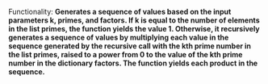 Functionality: **Generates a sequence of values based on the input parameters k, primes, and factors. If k is equal to the number of elements in the list primes, the function yields the value 1. Otherwise, it recursively generates a sequence of values by multiplying each value in the sequence generated by the recursive call with the kth prime number in the list primes, raised to a power from 0 to the value of the kth prime number in the dictionary factors. The function yields each product in the sequence.**